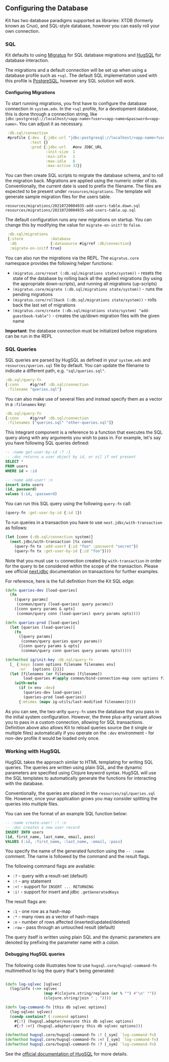 ## Configuring the Database

Kit has two database paradigms supported as libraries: XTDB (formerly known as Crux), and SQL-style database, however you can easily roll your own connection.

### SQL

Kit defaults to using [Migratus](https://github.com/yogthos/migratus) for SQL database migrations and
[HugSQL](http://www.hugsql.org/) for database interaction.

The migrations and a default connection will be set up when using a database profile such as `+sql`. The default SQL implementation used with this profile is [PostgreSQL](https://www.postgresql.org/), however any SQL solution will work.

#### Configuring Migrations

To start running migrations, you first have to configure the database connection in `system.edn`. In the `+sql` profile, for a development database, this is done through a connection string, like `jdbc:postgresql://localhost/<app-name>?user=<app-name>&password=<app-name>`. You can adjust it as necessary.

```clojure
 :db.sql/connection
 #profile {:dev  {:jdbc-url "jdbc:postgresql://localhost/<app-name>?user=<app-name>&password=<app-name>"}
           :test {}
           :prod {:jdbc-url   #env JDBC_URL
                  :init-size  1
                  :min-idle   1
                  :max-idle   8
                  :max-active 32}}
```

You can then create SQL scripts to migrate the database schema, and to roll the migration back. Migrations are applied using the numeric order of ids. Conventionally, the current date is used to prefix the filename. The files are expected to be present under `resources/migrations`. The template will generate sample migration files for the users table.

```
resources/migrations/20210720004935-add-users-table.down.sql
resources/migrations/20210720004935-add-users-table.up.sql
```

The default configuration runs any new migrations on startup. You can change this by modifying the value for `migrate-on-init?` to `false`.

```clojure
 :db.sql/migrations
 {:store            :database
  :db               {:datasource #ig/ref :db/connection}
  :migrate-on-init? true}
```

You can also run the migrations via the REPL. The `migratus.core` namespace provides the following
helper functions:

* `(migratus.core/reset (:db.sql/migrations state/system))` - resets the state of the database by rolling back all the applied migrations (by using the appropriate down-scripts), and running all migrations (up-scripts)
* `(migratus.core/migrate (:db.sql/migrations state/system))` - runs the pending migrations
* `(migratus.core/rollback (:db.sql/migrations state/system))` - rolls back the last set of migrations
* `(migratus.core/create (:db.sql/migrations state/system) "add-guestbook-table")` - creates the up/down migration files with the given name

**Important**: the database connection must be initialized before migrations can be run in the REPL

### SQL Queries

SQL queries are parsed by HugSQL as defined in your `system.edn` and `resources/queries.sql` file by default. You
can update the filename to indicate a different path, e.g. `"sql/queries.sql"`.

```clojure
:db.sql/query-fn
{:conn     #ig/ref :db.sql/connection
 :filename "queries.sql"}
```

You can also make use of several files and instead specify them as a vector in a `:filenames` key:

```clojure
:db.sql/query-fn
{:conn     #ig/ref :db.sql/connection
 :filenames ["queries.sql" "other-queries.sql"]}
```

This Integrant component is a reference to a function that executes the SQL query along with any arguments you wish to pass in. For example, let's say you have following SQL queries defined:

```sql
-- :name get-user-by-id :? :1
-- :doc returns a user object by id, or nil if not present
SELECT *
FROM users
WHERE id = :id

-- :name add-user! :n
insert into users
(id, password)
values (:id, :password)
```

You can run this SQL query using the following `query-fn` call:

```clojure
(query-fn :get-user-by-id {:id 1})
```

To run queries in a transaction you have to use `next.jdbc/with-transaction` as follows:

```clojure
(let [conn (:db.sql/connection system)]
  (next.jdbc/with-transaction [tx conn]
    (query-fn tx :add-user! {:id "foo" :password "secret"})
    (query-fn tx :get-user-by-id {:id "foo"})))
```

Note that you must use `tx` connection created by `with-transaction` in order for the query to be considered within the scope of the transaction. Please see official [next.jdbc](https://github.com/seancorfield/next-jdbc/blob/develop/doc/transactions.md) documentation on transactions for further examples.

For reference, here is the full definition from the Kit SQL edge:

```clojure
(defn queries-dev [load-queries]
  (fn
    ([query params]
     (conman/query (load-queries) query params))
    ([conn query params & opts]
     (conman/query conn (load-queries) query params opts))))

(defn queries-prod [load-queries]
  (let [queries (load-queries)]
    (fn
      ([query params]
       (conman/query queries query params))
      ([conn query params & opts]
       (conman/query conn queries query params opts)))))

(defmethod ig/init-key :db.sql/query-fn
  [_ {:keys [conn options filename filenames env]
      :or   {options {}}}]
  (let [filenames (or filenames [filename])
        load-queries #(apply conman/bind-connection-map conn options filenames)]
    (with-meta
      (if (= env :dev)
        (queries-dev load-queries)
        (queries-prod load-queries))
      {:mtimes (mapv ig-utils/last-modified filenames)})))
```

As you can see, the two-arity `query-fn` uses the database that you pass in the initial system configuration. However, the three plus-arity variant allows you to pass in a custom connection, allowing for SQL transactions. Definition above also allows Kit to reload queries source (be it single or multiple files) automatically if you operate on the `:dev` environment - for non-dev profile it would be loaded only once.


### Working with HugSQL

HugSQL takes the approach similar to HTML templating for writing SQL queries. The queries are written using plain SQL, and the
dynamic parameters are specified using Clojure keyword syntax. HugSQL will use the SQL templates to automatically generate the functions for interacting with the database.

Conventionally, the queries are placed in the `resources/sql/queries.sql` file. However, once your application grows you may consider splitting the queries into multiple files.

You can see the format of an example SQL function below:

```sql
-- :name create-user! :! :n
-- :doc creates a new user record
INSERT INTO users
(id, first_name, last_name, email, pass)
VALUES (:id, :first_name, :last_name, :email, :pass)
```

You specify the name of the generated function using the `-- :name` comment. The name is followed by the command and the result flags.

The following command flags are available:

* `:?` - query with a result-set (default)
* `:!` - any statement
* `:<!` - support for `INSERT ... RETURNING`
* `:i!` - support for insert and jdbc `.getGeneratedKeys`

The result flags are:

* `:1` - one row as a hash-map
* `:*` - many rows as a vector of hash-maps
* `:n` - number of rows affected (inserted/updated/deleted)
* `:raw` - pass through an untouched result (default)

The query itself is written using plain SQL and the dynamic parameters are denoted by prefixing the parameter name with a colon.

#### Debugging HugSQL queries

The following code illustrates how to use `hugsql.core/hugsql-command-fn` multimethod to log the query that's being generated:

```clojure

(defn log-sqlvec [sqlvec]
  (log/info (->> sqlvec
                 (map #(clojure.string/replace (or % "") #"\n" ""))
                 (clojure.string/join " ; "))))

(defn log-command-fn [this db sqlvec options]
  (log-sqlvec sqlvec)
  (condp contains? (:command options)
    #{:!} (hugsql.adapter/execute this db sqlvec options)
    #{:? :<!} (hugsql.adapter/query this db sqlvec options)))

(defmethod hugsql.core/hugsql-command-fn :! [_sym] `log-command-fn)
(defmethod hugsql.core/hugsql-command-fn :<! [_sym] `log-command-fn)
(defmethod hugsql.core/hugsql-command-fn :? [_sym] `log-command-fn)
```

See the [official documentation of HugSQL](http://www.hugsql.org/) for more details.
